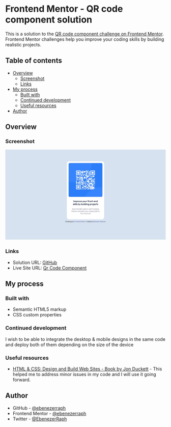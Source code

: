 # Frontend Mentor - QR code component solution

This is a solution to the [QR code component challenge on Frontend Mentor](https://www.frontendmentor.io/challenges/qr-code-component-iux_sIO_H). Frontend Mentor challenges help you improve your coding skills by building realistic projects. 

## Table of contents

- [Overview](#overview)
  - [Screenshot](#screenshot)
  - [Links](#links)
- [My process](#my-process)
  - [Built with](#built-with)
  - [Continued development](#continued-development)
  - [Useful resources](#useful-resources)
- [Author](#author)

## Overview

### Screenshot

![screenshot](images/qr-code-component.jpg)

### Links

- Solution URL: [GitHub](https://github.com/ebenezerraph/qr-code-component)
- Live Site URL: [Qr Code Component](https://ebenezerraph.github.io/qr-code-component/)

## My process

### Built with

- Semantic HTML5 markup
- CSS custom properties

### Continued development

I wish to be able to integrate the desktop & mobile designs in the same code and deploy both of them depending on the size of the device

### Useful resources

- [HTML & CSS: Design and Build Web Sites - Book by Jon Duckett](https://www.htmlandcssbook.com/) - This helped me to address minor issues in my code and I will use it going forward.

## Author

- GitHub - [@ebenezerraph](https://www.github.com/ebenezerraph)
- Frontend Mentor - [@ebenezerraph](https://www.frontendmentor.io/profile/ebenezerraph)
- Twitter - [@EbenezerRaph](https://www.twitter.com/ebenezerraph)
